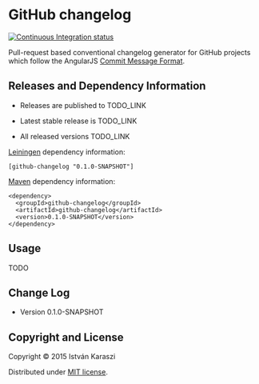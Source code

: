 # GitHub changelog

[![Continuous Integration status](https://api.travis-ci.org/raszi/github-changelog.svg?branch=master)](http://travis-ci.org/raszi/github-changelog)

Pull-request based conventional changelog generator for GitHub projects which follow the AngularJS [Commit Message Format](https://github.com/angular/angular.js/blob/master/CONTRIBUTING.md#commit-message-format).


## Releases and Dependency Information

* Releases are published to TODO_LINK

* Latest stable release is TODO_LINK

* All released versions TODO_LINK

[Leiningen] dependency information:

    [github-changelog "0.1.0-SNAPSHOT"]

[Maven] dependency information:

    <dependency>
      <groupId>github-changelog</groupId>
      <artifactId>github-changelog</artifactId>
      <version>0.1.0-SNAPSHOT</version>
    </dependency>

[Leiningen]: http://leiningen.org/
[Maven]: http://maven.apache.org/


## Usage

TODO


## Change Log

* Version 0.1.0-SNAPSHOT


## Copyright and License

Copyright © 2015 István Karaszi

Distributed under [MIT license](http://choosealicense.com/licenses/mit/).
